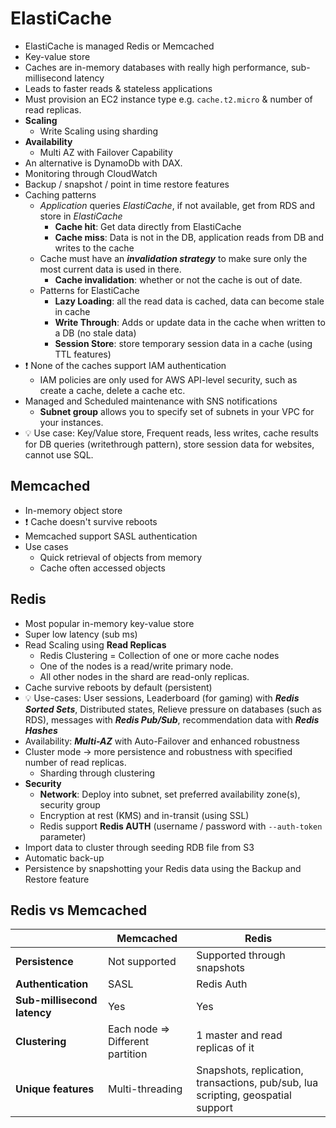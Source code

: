 # ElastiCache

- ElastiCache is managed Redis or Memcached
- Key-value store
- Caches are in-memory databases with really high performance, sub-millisecond latency
- Leads to faster reads & stateless applications
- Must provision an EC2 instance type e.g. `cache.t2.micro` & number of read replicas.
- **Scaling**
  - Write Scaling using sharding
- **Availability**
  - Multi AZ with Failover Capability
- An alternative is DynamoDb with DAX.
- Monitoring through CloudWatch
- Backup / snapshot / point in time restore features
- Caching patterns
  - *Application* queries *ElastiCache*, if not available, get from RDS and store in *ElastiCache*
    - **Cache hit**: Get data directly from ElastiCache
    - **Cache miss**: Data is not in the DB, application reads from DB and writes to the cache
  - Cache must have an ***invalidation strategy*** to make sure only the most current data is used in there.
    - **Cache invalidation**: whether or not the cache is out of date.
  - Patterns for ElastiCache
    - **Lazy Loading**: all the read data is cached, data can become stale in cache
    - **Write Through**: Adds or update data in the cache when written to a DB (no stale data)
    - **Session Store**: store temporary session data in a cache (using TTL features)
- ❗ None of the caches support IAM authentication
  - IAM policies are only used for AWS API-level security, such as create a cache, delete a cache etc.
- Managed and Scheduled maintenance with SNS notifications
  - **Subnet group** allows you to specify set of subnets in your VPC for your instances.
- 💡 Use case: Key/Value store, Frequent reads, less writes, cache results for DB queries (writethrough pattern), store session data for websites, cannot use SQL.

## Memcached

- In-memory object store
- ❗ Cache doesn't survive reboots
- Memcached support SASL authentication
- Use cases
  - Quick retrieval of objects from memory
  - Cache often accessed objects

## Redis

- Most popular in-memory key-value store
- Super low latency (sub ms)
- Read Scaling using **Read Replicas**
  - Redis Clustering = Collection of one or more cache nodes
  - One of the nodes is a read/write primary node.
  - All other nodes in the shard are read-only replicas.
- Cache survive reboots by default (persistent)
- 💡 Use-cases: User sessions, Leaderboard (for gaming) with ***Redis Sorted Sets***, Distributed states, Relieve pressure on databases (such as RDS), messages with ***Redis Pub/Sub***, recommendation data with ***Redis Hashes***
- Availability: ***Multi-AZ*** with Auto-Failover and enhanced robustness
- Cluster mode -> more persistence and robustness with specified number of read replicas.
  - Sharding through clustering
- **Security**
  - **Network**: Deploy into subnet, set preferred availability zone(s), security group
  - Encryption at rest (KMS) and in-transit (using SSL)
  - Redis support **Redis AUTH** (username / password with `--auth-token` parameter)
- Import data to cluster through seeding RDB file from S3
- Automatic back-up
- Persistence by snapshotting your Redis data using the Backup and Restore feature

## Redis vs Memcached

| | Memcached | Redis |
| -- | ------ | ----- |
| **Persistence** | Not supported | Supported through snapshots |
| **Authentication** | SASL | Redis Auth |
| **Sub-millisecond latency** | Yes | Yes |
| **Clustering** | Each node => Different partition | 1 master and read replicas of it |
| **Unique features** | Multi-threading | Snapshots, replication, transactions, pub/sub, lua scripting, geospatial support |
